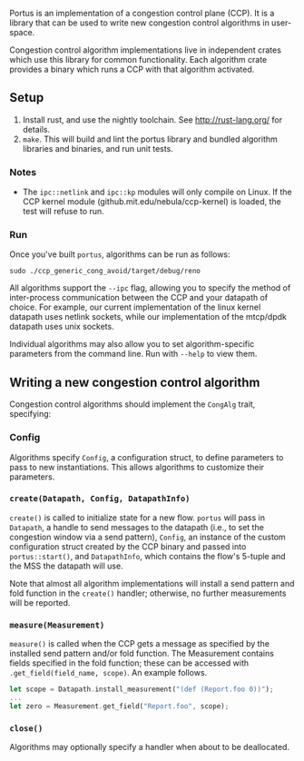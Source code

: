 Portus is an implementation of a congestion control plane (CCP).
It is a library that can be used to write new congestion control
algorithms in user-space. 

Congestion control algorithm implementations live in independent crates
which use this library for common functionality. Each algorithm crate
provides a binary which runs a CCP with that algorithm activated.

## Setup

1. Install rust, and use the nightly toolchain. See http://rust-lang.org/ for details.
2. `make`. This will build and lint the portus library and bundled algorithm libraries and binaries, and run unit tests.

### Notes

- The `ipc::netlink` and `ipc::kp` modules will only compile on Linux. If the CCP kernel module (github.mit.edu/nebula/ccp-kernel) is loaded, the test will refuse to run.

### Run

Once you've built `portus`, algorithms can be run as follows:

```
sudo ./ccp_generic_cong_avoid/target/debug/reno
```

All algorithms support the `--ipc` flag, allowing you to specify the method of
inter-process communication between the CCP and your datapath of choice. For
example, our current implementation of the linux kernel datapath uses netlink
sockets, while our implementation of the mtcp/dpdk datapath uses unix sockets.

Individual algorithms may also allow you to set algorithm-specific parameters
from the command line. Run with `--help` to view them.

## Writing a new congestion control algorithm

Congestion control algorithms should implement the `CongAlg` trait, specifying:

### Config

Algorithms specify `Config`, a configuration struct, to define parameters to pass to new instantiations. This allows algorithms to customize their parameters.

### `create(Datapath, Config, DatapathInfo)`

`create()` is called to initialize state for a new flow. `portus` will pass in `Datapath`, a handle to send messages to the datapath (i.e., to set the congestion window via a send pattern), `Config`, an instance of the custom configuration struct created by the CCP binary and passed into `portus::start()`, and `DatapathInfo`, which contains the flow's 5-tuple and the MSS the datapath will use.

Note that almost all algorithm implementations will install a send pattern and fold function in the `create()` handler; otherwise, no further measurements will be reported.

### `measure(Measurement)`

`measure()` is called when the CCP gets a message as specified by the installed send pattern and/or fold function. The Measurement contains fields specified in the fold function; these can be accessed with `.get_field(field_name, scope)`.
An example follows.

```rust
let scope = Datapath.install_measurement("(def (Report.foo 0))");
...
let zero = Measurement.get_field("Report.foo", scope);
```

### `close()`

Algorithms may optionally specify a handler when about to be deallocated.

